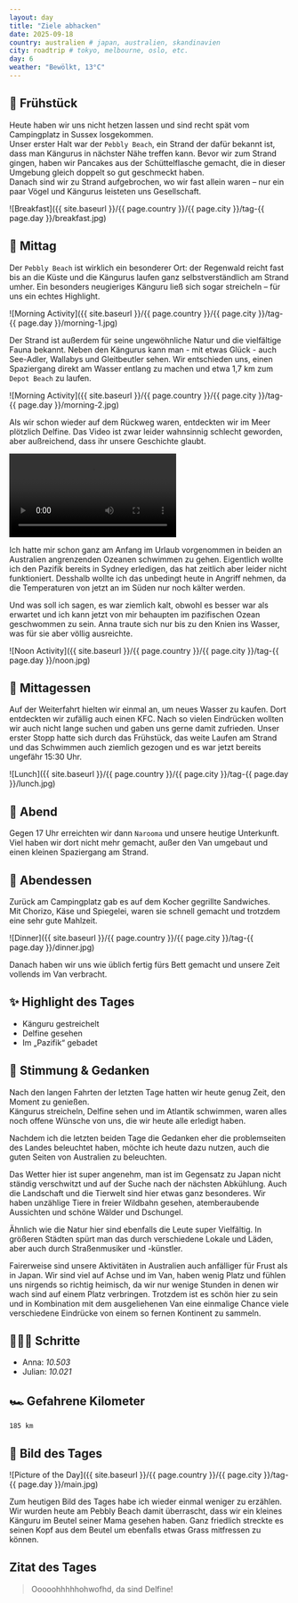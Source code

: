 ```yaml
---
layout: day
title: "Ziele abhacken"
date: 2025-09-18
country: australien # japan, australien, skandinavien
city: roadtrip # tokyo, melbourne, oslo, etc.
day: 6
weather: "Bewölkt, 13°C" 
---
```


## 🥐 Frühstück

Heute haben wir uns nicht hetzen lassen und sind recht spät vom Campingplatz in Sussex losgekommen.  
Unser erster Halt war der `Pebbly Beach`, ein Strand der dafür bekannt ist, dass man Kängurus in nächster Nähe treffen kann.
Bevor wir zum Strand gingen, haben wir Pancakes aus der Schüttelflasche gemacht, die in dieser Umgebung gleich doppelt so gut geschmeckt haben.  
Danach sind wir zu Strand aufgebrochen, wo wir fast allein waren – nur ein paar Vögel und Kängurus leisteten uns Gesellschaft.  

![Breakfast]({{ site.baseurl }}/{{ page.country }}/{{ page.city }}/tag-{{ page.day }}/breakfast.jpg)

## 🌇 Mittag
Der `Pebbly Beach` ist wirklich ein besonderer Ort: der Regenwald reicht fast bis an die Küste und die Kängurus laufen ganz selbstverständlich am Strand umher.
Ein besonders neugieriges Känguru ließ sich sogar streicheln – für uns ein echtes Highlight.  

![Morning Activity]({{ site.baseurl }}/{{ page.country }}/{{ page.city }}/tag-{{ page.day }}/morning-1.jpg)

Der Strand ist außerdem für seine ungewöhnliche Natur und die vielfältige Fauna bekannt. Neben den Kängurus kann man - mit etwas Glück - auch See-Adler, Wallabys und Gleitbeutler sehen. Wir entschieden uns, einen Spaziergang direkt am Wasser entlang zu machen und etwa 1,7 km zum `Depot Beach` zu laufen.

![Morning Activity]({{ site.baseurl }}/{{ page.country }}/{{ page.city }}/tag-{{ page.day }}/morning-2.jpg)

Als wir schon wieder auf dem Rückweg waren, entdeckten wir im Meer plötzlich Delfine.
Das Video ist zwar leider wahnsinnig schlecht geworden, aber außreichend, dass ihr unsere Geschichte glaubt.  

<video controls>
  <source src="{{ site.baseurl }}/{{ page.country }}/{{ page.city }}/tag-{{ page.day }}/noon.mp4" type="video/mp4">
  Dein Browser unterstützt das Video-Tag nicht.
</video>

Ich hatte mir schon ganz am Anfang im Urlaub vorgenommen in beiden an Australien angrenzenden Ozeanen schwimmen zu gehen.
Eigentlich wollte ich den Pazifik bereits in Sydney erledigen, das hat zeitlich aber leider nicht funktioniert.
Desshalb wollte ich das unbedingt heute in Angriff nehmen, da die Temperaturen von jetzt an im Süden nur noch kälter werden.

Und was soll ich sagen, es war ziemlich kalt, obwohl es besser war als erwartet und ich kann jetzt von mir behaupten im pazifischen Ozean geschwommen zu sein. Anna traute sich nur bis zu den Knien ins Wasser, was für sie aber völlig ausreichte.

![Noon Activity]({{ site.baseurl }}/{{ page.country }}/{{ page.city }}/tag-{{ page.day }}/noon.jpg)

## 🍣 Mittagessen

Auf der Weiterfahrt hielten wir einmal an, um neues Wasser zu kaufen.
Dort entdeckten wir zufällig auch einen KFC.
Nach so vielen Eindrücken wollten wir auch nicht lange suchen und gaben uns gerne damit zufrieden.
Unser erster Stopp hatte sich durch das Frühstück, das weite Laufen am Strand und das Schwimmen auch ziemlich gezogen und es war jetzt bereits ungefähr 15:30 Uhr.

![Lunch]({{ site.baseurl }}/{{ page.country }}/{{ page.city }}/tag-{{ page.day }}/lunch.jpg)

## 🌙 Abend

Gegen 17 Uhr erreichten wir dann `Narooma` und unsere heutige Unterkunft.  
Viel haben wir dort nicht mehr gemacht, außer den Van umgebaut und einen kleinen Spaziergang am Strand.

## 🍜 Abendessen

Zurück am Campingplatz gab es auf dem Kocher gegrillte Sandwiches.  
Mit Chorizo, Käse und Spiegelei, waren sie schnell gemacht und trotzdem eine sehr gute Mahlzeit.

![Dinner]({{ site.baseurl }}/{{ page.country }}/{{ page.city }}/tag-{{ page.day }}/dinner.jpg)

Danach haben wir uns wie üblich fertig fürs Bett gemacht und unsere Zeit vollends im Van verbracht.

## ✨ Highlight des Tages

- Känguru gestreichelt  
- Delfine gesehen  
- Im „Pazifik“ gebadet  

## 💭 Stimmung & Gedanken

Nach den langen Fahrten der letzten Tage hatten wir heute genug Zeit, den Moment zu genießen.  
Kängurus streicheln, Delfine sehen und im Atlantik schwimmen, waren alles noch offene Wünsche von uns, die wir heute alle erledigt haben.

Nachdem ich die letzten beiden Tage die Gedanken eher die problemseiten des Landes beleuchtet haben, möchte ich heute dazu nutzen, auch die guten Seiten von Australien zu beleuchten.

Das Wetter hier ist super angenehm, man ist im Gegensatz zu Japan nicht ständig verschwitzt und auf der Suche nach der nächsten Abkühlung.
Auch die Landschaft und die Tierwelt sind hier etwas ganz besonderes.
Wir haben unzählige Tiere in freier Wildbahn gesehen, atemberaubende Aussichten und schöne Wälder und Dschungel.

Ähnlich wie die Natur hier sind ebenfalls die Leute super Vielfältig.
In größeren Städten spürt man das durch verschiedene Lokale und Läden, aber auch durch Straßenmusiker und -künstler.

Fairerweise sind unsere Aktivitäten in Australien auch anfälliger für Frust als in Japan.
Wir sind viel auf Achse und im Van, haben wenig Platz und fühlen uns nirgends so richtig heimisch, da wir nur wenige Stunden in denen wir wach sind auf einem Platz verbringen.
Trotzdem ist es schön hier zu sein und in Kombination mit dem ausgeliehenen Van eine einmalige Chance viele verschiedene Eindrücke von einem so fernen Kontinent zu sammeln.

## 🏃🏽‍♀️ Schritte

- Anna: _10.503_  
- Julian: _10.021_  

## 🏎️ Gefahrene Kilometer

`185 km`

## 📸 Bild des Tages

![Picture of the Day]({{ site.baseurl }}/{{ page.country }}/{{ page.city }}/tag-{{ page.day }}/main.jpg)

Zum heutigen Bild des Tages habe ich wieder einmal weniger zu erzählen.
Wir wurden heute am Pebbly Beach damit überrascht, dass wir ein kleines Känguru im Beutel seiner Mama gesehen haben.
Ganz friedlich streckte es seinen Kopf aus dem Beutel um ebenfalls etwas Grass mitfressen zu können. 

## Zitat des Tages

> Ooooohhhhhohwofhd, da sind Delfine!
